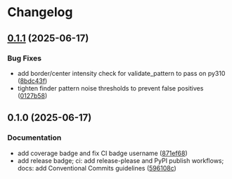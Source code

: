 # Changelog

## [0.1.1](https://github.com/firestrand/pyhue2d/compare/v0.1.0...v0.1.1) (2025-06-17)


### Bug Fixes

* add border/center intensity check for validate_pattern to pass on py310 ([8bdc43f](https://github.com/firestrand/pyhue2d/commit/8bdc43f915d1efa2c5d85c97b87d610892f5f296))
* tighten finder pattern noise thresholds to prevent false positives ([0127b58](https://github.com/firestrand/pyhue2d/commit/0127b580c520b679a70f74f369d8f4d38cd300a4))

## 0.1.0 (2025-06-17)


### Documentation

* add coverage badge and fix CI badge username ([871ef68](https://github.com/firestrand/pyhue2d/commit/871ef687c799cbaaa1bce507a76321b6dae8de6a))
* add release badge; ci: add release-please and PyPI publish workflows; docs: add Conventional Commits guidelines ([596108c](https://github.com/firestrand/pyhue2d/commit/596108c4d457955b39eb41af1c2407a7aabcb22b))

